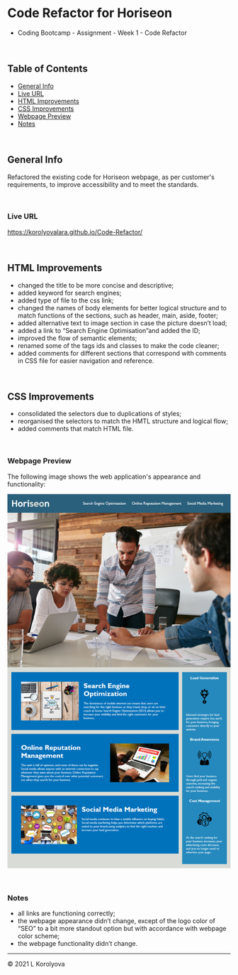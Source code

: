# Code Refactor for Horiseon
* Coding Bootcamp - Assignment - Week 1 - Code Refactor 

<br>

## Table of Contents
* [General Info](#general-info)
* [Live URL](#live-url)
* [HTML Improvements](#HTML-Improvements)
* [CSS Improvements](#CSS-Improvements)
* [Webpage Preview](#webpage-preview)
* [Notes](#notes)

<br>

## General Info
Refactored the existing code for Horiseon webpage, as per customer's requirements, to improve accessibility and to meet the standards.

<br>

### Live URL
https://korolyovalara.github.io/Code-Refactor/

<br>

## HTML Improvements
- changed the title to be more concise and descriptive;
- added keyword for search engines;
- added type of file to the css link;
- changed the names of body elements for better logical structure and to match functions of the sections, such as header, main, aside, footer;
- added alternative text to image section in case the picture doesn’t load;
- added a link to “Search Engine Optimisation”and added the ID;
- improved the flow of semantic elements;
- renamed some of the tags ids and classes to make the code cleaner;
- added comments for different sections that correspond with comments in CSS file for easier navigation and reference. 

<br>

## CSS Improvements
- consolidated the selectors due to duplications of styles;
- reorganised the selectors to match the HMTL structure and logical flow;
- added comments that match HTML file.

<br>

### Webpage Preview
The following image shows the web application's appearance and functionality:

![The Horiseon webpage includes a navigation bar, a header image,  cards with text and images at the bottom of the page, and side section with list of benefits](./assets/images/horiseon-webpage.png)

<br>

### Notes
- all links are functioning correctly;
- the webpage appearance didn’t change, except of the logo color of “SEO” to a bit more standout option but with accordance with webpage color scheme;
- the webpage functionality didn’t change.

---
© 2021 L Korolyova
